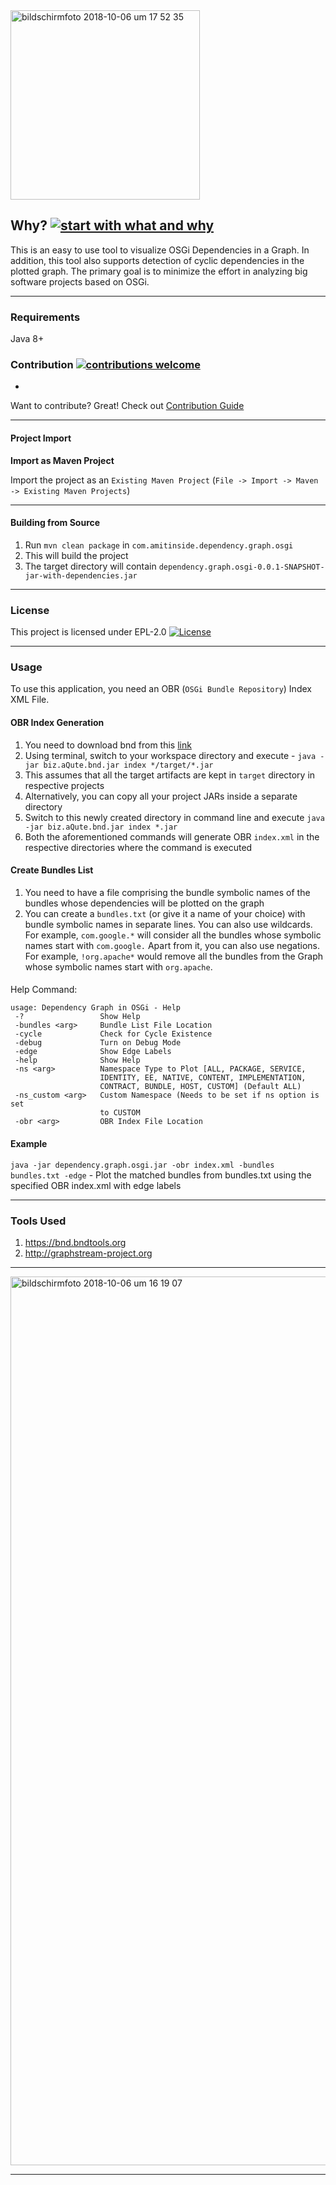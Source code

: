 <img width="303" alt="bildschirmfoto 2018-10-06 um 17 52 35" src="https://user-images.githubusercontent.com/13380182/46573106-a2498180-c990-11e8-8fc0-f1a09c8764c5.png">

## Why? [![start with what and why](https://img.shields.io/badge/start%20with-why%3F-brightgreen.svg?style=flat)]()

This is an easy to use tool to visualize OSGi Dependencies in a Graph. In addition, this tool also supports detection of cyclic dependencies in the plotted graph. The primary goal is to minimize the effort in analyzing big software projects based on OSGi. 

-----------------------------------------------------------------------------------------------------------------------

### Requirements

Java 8+


### Contribution [![contributions welcome](https://img.shields.io/badge/contributions-welcome-brightgreen.svg?style=flat)]()
-
Want to contribute? Great! Check out [Contribution Guide](https://github.com/amitjoy/dependency-graph-osgi/blob/master/CONTRIBUTING.md)

----------------------------------------------------------------------------------------------------------------

#### Project Import

**Import as Maven Project**

Import the project as an `Existing Maven Project` (`File -> Import -> Maven -> Existing Maven Projects`)

---------------------------------------------------------------------------------------------------------------

#### Building from Source

1. Run `mvn clean package` in `com.amitinside.dependency.graph.osgi`
2. This will build the project
3. The target directory will contain `dependency.graph.osgi-0.0.1-SNAPSHOT-jar-with-dependencies.jar`

--------------------------------------------------------------------------------------------------------------

### License

This project is licensed under EPL-2.0 [![License](http://img.shields.io/badge/license-EPL-blue.svg)](http://www.eclipse.org/legal/epl-2.0)

----------------------------------------------------------------------------------------------------------

### Usage

To use this application, you need an OBR (`OSGi Bundle Repository`) Index XML File.

#### OBR Index Generation

1. You need to download bnd from this [link](https://goo.gl/xoYH7J)
2. Using terminal, switch to your workspace directory and execute - `java -jar biz.aQute.bnd.jar index */target/*.jar`
3. This assumes that all the target artifacts are kept in `target` directory in respective projects
4. Alternatively, you can copy all your project JARs inside a separate directory
5. Switch to this newly created directory in command line and execute `java -jar biz.aQute.bnd.jar index *.jar`
6. Both the aforementioned commands will generate OBR `index.xml` in the respective directories where the command is executed

#### Create Bundles List

1. You need to have a file comprising the bundle symbolic names of the bundles whose dependencies will be plotted on the graph
2. You can create a `bundles.txt` (or give it a name of your choice) with bundle symbolic names in separate lines. You can also use wildcards. For example, `com.google.*` will consider all the bundles whose symbolic names start with `com.google.` Apart from it, you can also use negations. For example, `!org.apache*` would remove all the bundles from the Graph whose symbolic names start with `org.apache`.

####

Help Command: 

```
usage: Dependency Graph in OSGi - Help
 -?                 Show Help
 -bundles <arg>     Bundle List File Location
 -cycle             Check for Cycle Existence
 -debug             Turn on Debug Mode
 -edge              Show Edge Labels
 -help              Show Help
 -ns <arg>          Namespace Type to Plot [ALL, PACKAGE, SERVICE,
                    IDENTITY, EE, NATIVE, CONTENT, IMPLEMENTATION,
                    CONTRACT, BUNDLE, HOST, CUSTOM] (Default ALL)
 -ns_custom <arg>   Custom Namespace (Needs to be set if ns option is set
                    to CUSTOM
 -obr <arg>         OBR Index File Location
```

#### Example

`java -jar dependency.graph.osgi.jar -obr index.xml -bundles bundles.txt -edge` - Plot the matched bundles from bundles.txt using the specified OBR index.xml with edge labels

----------------------------------------------------------------------------------------------------------

### Tools Used

1. https://bnd.bndtools.org
2. http://graphstream-project.org

------------------------------------------------------------------------------------------------------------

<img width="1422" alt="bildschirmfoto 2018-10-06 um 16 19 07" src="https://user-images.githubusercontent.com/13380182/46572293-a8853100-c983-11e8-8537-4b0a77426c19.png">

----------------------------------------------------------------------------------------------------------

